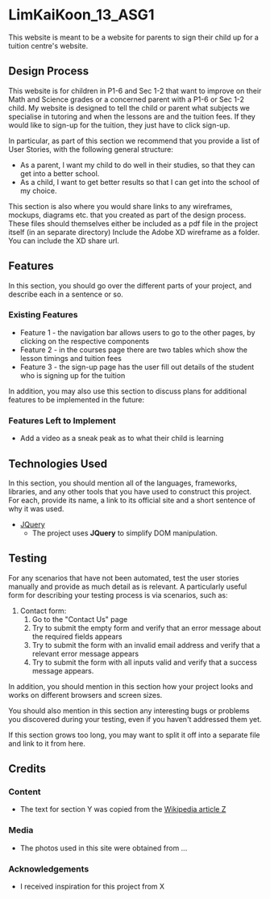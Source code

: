 # LimKaiKoon_13_ASG1

This website is meant to be a website for parents to sign their child up for a tuition centre's website.

 
## Design Process
 
This website is for children in P1-6 and Sec 1-2 that want to improve on their Math and Science grades or a concerned parent with a P1-6 or Sec 1-2 child. My website is designed to tell the child or parent what subjects we specialise in tutoring and when the lessons are and the tuition fees. If they would like to sign-up for the tuition, they just have to click sign-up.


In particular, as part of this section we recommend that you provide a list of User Stories, with the following general structure:
- As a parent, I want my child to do well in their studies, so that they can get into a better school.
- As a child, I want to get better results so that I can get into the school of my choice.

This section is also where you would share links to any wireframes, mockups, diagrams etc. that you created as part of the design process. 
These files should themselves either be included as a pdf file in the project itself (in an separate directory)
Include the Adobe XD wireframe as a folder. You can include the XD share url. 

## Features

In this section, you should go over the different parts of your project, and describe each in a sentence or so.
 
### Existing Features
- Feature 1 - the navigation bar allows users to go to the other pages, by clicking on the respective components
- Feature 2 - in the courses page there are two tables which show the lesson timings and tuition fees
- Feature 3 - the sign-up page has the user fill out details of the student who is signing up for the tuition

In addition, you may also use this section to discuss plans for additional features to be implemented in the future:


### Features Left to Implement
- Add a video as a sneak peak as to what their child is learning

## Technologies Used

In this section, you should mention all of the languages, frameworks, libraries, and any other tools that you have used to construct this project. For each, provide its name, a link to its official site and a short sentence of why it was used.

- [JQuery](https://jquery.com)
    - The project uses **JQuery** to simplify DOM manipulation.


## Testing

For any scenarios that have not been automated, test the user stories manually and provide as much detail as is relevant. A particularly useful form for describing your testing process is via scenarios, such as:

1. Contact form:
    1. Go to the "Contact Us" page
    2. Try to submit the empty form and verify that an error message about the required fields appears
    3. Try to submit the form with an invalid email address and verify that a relevant error message appears
    4. Try to submit the form with all inputs valid and verify that a success message appears.

In addition, you should mention in this section how your project looks and works on different browsers and screen sizes.

You should also mention in this section any interesting bugs or problems you discovered during your testing, even if you haven't addressed them yet.

If this section grows too long, you may want to split it off into a separate file and link to it from here.

## Credits

### Content
- The text for section Y was copied from the [Wikipedia article Z](https://en.wikipedia.org/wiki/Z)

### Media
- The photos used in this site were obtained from ...

### Acknowledgements

- I received inspiration for this project from X

